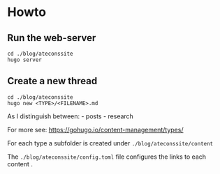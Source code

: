 # Howto

## Run the web-server
```
cd ./blog/ateconssite
hugo server
```

## Create a new thread
```
cd ./blog/ateconssite
hugo new <TYPE>/<FILENAME>.md
```

As <TYPES> I distinguish between:
	- posts
	- research

For more see: https://gohugo.io/content-management/types/

For each type a subfolder is created under ```./blog/ateconssite/content```

The ```./blog/ateconssite/config.toml``` file configures the links to each content <TYPE>.
